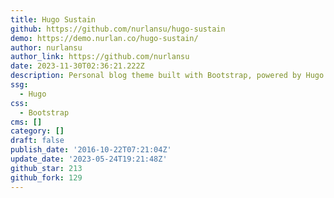 ```yaml
---
title: Hugo Sustain
github: https://github.com/nurlansu/hugo-sustain
demo: https://demo.nurlan.co/hugo-sustain/
author: nurlansu
author_link: https://github.com/nurlansu
date: 2023-11-30T02:36:21.222Z
description: Personal blog theme built with Bootstrap, powered by Hugo.
ssg:
  - Hugo
css:
  - Bootstrap
cms: []
category: []
draft: false
publish_date: '2016-10-22T07:21:04Z'
update_date: '2023-05-24T19:21:48Z'
github_star: 213
github_fork: 129
---
```

